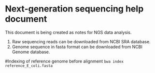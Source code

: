# Next-generation sequencing help document
This document is being created as notes for  NGS data analysis.


1. Raw sequencing reads can be downloaded from NCBI SRA database.
2. Genome sequence in fasta format can be downloaded from NCBI Genome database.

#Indexing of reference genome before alignment
```bwa index reference_E_coli.fasta```
